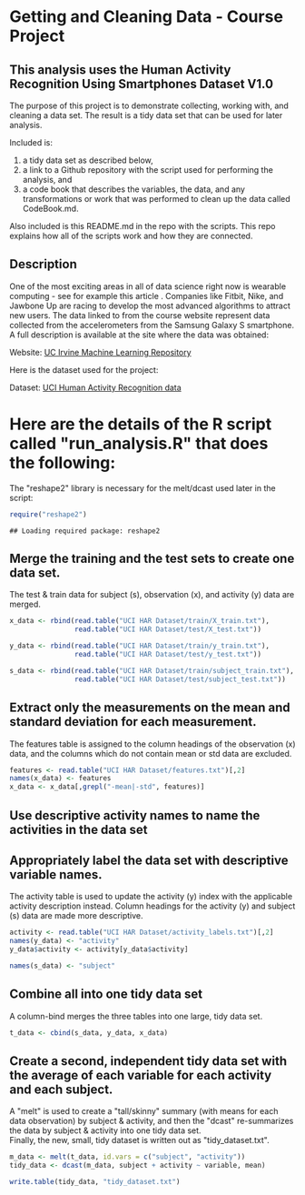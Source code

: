 Getting and Cleaning Data - Course Project
========================================================

This analysis uses the Human Activity Recognition Using Smartphones Dataset V1.0
------------------

The purpose of this project is to demonstrate collecting, working with, and cleaning a data set. The result is a tidy data set that can be used for later analysis. 

Included is:  
1. a tidy data set as described below,  
2. a link to a Github repository with the script used for performing the analysis, and  
3. a code book that describes the variables, the data, and any transformations or work that was performed to clean up the data called CodeBook.md.  
  
Also included is this README.md in the repo with the scripts. This repo explains how all of the scripts work and how they are connected.

Description
------------------
One of the most exciting areas in all of data science right now is wearable computing - see for example this article . Companies like Fitbit, Nike, and Jawbone Up are racing to develop the most advanced algorithms to attract new users. The data linked to from the course website represent data collected from the accelerometers from the Samsung Galaxy S smartphone. A full description is available at the site where the data was obtained: 

Website: [UC Irvine Machine Learning Repository](http://archive.ics.uci.edu/ml/datasets/Human+Activity+Recognition+Using+Smartphones)

Here is the dataset used for the project: 

Dataset: [UCI Human Activity Recognition data](https://d396qusza40orc.cloudfront.net/getdata%2Fprojectfiles%2FUCI%20HAR%20Dataset.zip)

# Here are the details of the R script called "run_analysis.R" that does the following:

The "reshape2" library is necessary for the melt/dcast used later in the script:

```r
require("reshape2")
```

```
## Loading required package: reshape2
```


## Merge the training and the test sets to create one data set.
The test & train data for subject (s), observation (x), and activity (y) data are merged.

```r
x_data <- rbind(read.table("UCI HAR Dataset/train/X_train.txt"), 
                read.table("UCI HAR Dataset/test/X_test.txt"))

y_data <- rbind(read.table("UCI HAR Dataset/train/y_train.txt"),
                read.table("UCI HAR Dataset/test/y_test.txt"))

s_data <- rbind(read.table("UCI HAR Dataset/train/subject_train.txt"),
                read.table("UCI HAR Dataset/test/subject_test.txt"))
```


## Extract only the measurements on the mean and standard deviation for each measurement.
The features table is assigned to the column headings of the observation (x) data, and the columns which do not contain mean or std data are excluded.

```r
features <- read.table("UCI HAR Dataset/features.txt")[,2]
names(x_data) <- features
x_data <- x_data[,grepl("-mean|-std", features)]
```


## Use descriptive activity names to name the activities in the data set
## Appropriately label the data set with descriptive variable names.
The activity table is used to update the activity (y) index with the applicable activity description instead. Column headings for the activity (y) and subject (s) data are made more descriptive.

```r
activity <- read.table("UCI HAR Dataset/activity_labels.txt")[,2]
names(y_data) <- "activity"
y_data$activity <- activity[y_data$activity]

names(s_data) <- "subject"
```


## Combine all into one tidy data set
A column-bind merges the three tables into one large, tidy data set.

```r
t_data <- cbind(s_data, y_data, x_data)
```


## Create a second, independent tidy data set with the average of each variable for each activity and each subject.
A "melt" is used to create a "tall/skinny" summary (with means for each data observation) by subject & activity, and then the "dcast" re-summarizes the data by subject & activity into one tidy data set.  
Finally, the new, small, tidy dataset is written out as "tidy_dataset.txt".

```r
m_data <- melt(t_data, id.vars = c("subject", "activity"))
tidy_data <- dcast(m_data, subject + activity ~ variable, mean)

write.table(tidy_data, "tidy_dataset.txt")
```
